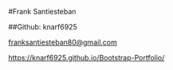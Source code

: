 #Frank Santiesteban 

##Github: knarf6925

franksantiesteban80@gmail.com

https://knarf6925.github.io/Bootstrap-Portfolio/

